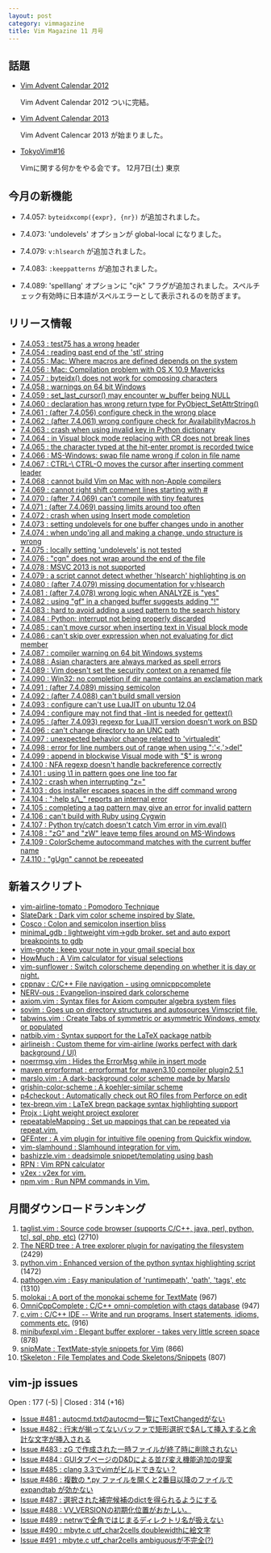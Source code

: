 ```yaml
---
layout: post
category: vimmagazine
title: Vim Magazine 11 月号
---
```


## 話題

- [Vim Advent Calendar 2012](http://atnd.org/events/33746)

  Vim Advent Calendar 2012 ついに完結。

- [Vim Advent Calendar 2013](http://atnd.org/events/45072)

  Vim Advent Calencar 2013 が始まりました。

- [TokyoVim#16](http://partake.in/events/c17663f3-cb0f-4bfe-8610-96177a8edf66)

  Vimに関する何かをやる会です。  12月7日(土) 東京


## 今月の新機能

  - 7.4.057: `byteidxcomp({expr}, {nr})` が追加されました。

  - 7.4.073: 'undolevels' オプションが global-local になりました。

  - 7.4.079: `v:hlsearch` が追加されました。

  - 7.4.083: `:keeppatterns` が追加されました。

  - 7.4.089: 'spelllang' オプションに "cjk" フラグが追加されました。スペルチェック有効時に日本語がスペルエラーとして表示されるのを防ぎます。


## リリース情報

- [7.4.053 : test75 has a wrong header](https://github.com/vim/vim/commit/b69a714bb75e25881eb3d4ce116894272535202b)
- [7.4.054 : reading past end of the 'stl' string](https://github.com/vim/vim/commit/1180822670e987ef204dfbf24e55fc09eed89650)
- [7.4.055 : Mac: Where macros are defined depends on the system](https://github.com/vim/vim/commit/2b1b53f5d9674c6fc41eab86178e3dcfd948d297)
- [7.4.056 : Mac: Compilation problem with OS X 10.9 Mavericks](https://github.com/vim/vim/commit/4cc95d1495706593d30ce2fae3fc592a2ffdaab8)
- [7.4.057 : byteidx() does not work for composing characters](https://github.com/vim/vim/commit/0ffbbf9ea871dd64c2be933d6718f0b34fe960c4)
- [7.4.058 : warnings on 64 bit Windows](https://github.com/vim/vim/commit/92c2db8be669b9e5038a5a9b8e02ca8856747d77)
- [7.4.059 : set&#x5f;last&#x5f;cursor() may encounter w&#x5f;buffer being NULL](https://github.com/vim/vim/commit/9db1293317abd1aca101bf2d35caef0354f66e8b)
- [7.4.060 : declaration has wrong return type for PyObject&#x5f;SetAttrString()](https://github.com/vim/vim/commit/0b400087d076ba1a476d753c019fbfd96d8ae58e)
- [7.4.061 : (after 7.4.056) configure check in the wrong place](https://github.com/vim/vim/commit/39766a7595461b89d1aebff72ac3853225e6a4c5)
- [7.4.062 : (after 7.4.061) wrong configure check for AvailabilityMacros.h](https://github.com/vim/vim/commit/18e5469b6e73dfbd85ac9831224cd4ec29cbe308)
- [7.4.063 : crash when using invalid key in Python dictionary](https://github.com/vim/vim/commit/ba2d7ffc4bd69175ddeffb77a7b459787baa0d92)
- [7.4.064 : in Visual block mode replacing with CR does not break lines](https://github.com/vim/vim/commit/d9820538bd6c83c51d24e3481cadf79ccaa9549e)
- [7.4.065 : the character typed at the hit-enter prompt is recorded twice](https://github.com/vim/vim/commit/332a2cadcd19a0ac69b9c41ed6f4add89128fdfe)
- [7.4.066 : MS-Windows: swap file name wrong if colon in file name](https://github.com/vim/vim/commit/69c3500f9630db9b194cb82167d0fccef9efb9a1)
- [7.4.067 : CTRL-\\ CTRL-O moves the cursor after inserting comment leader](https://github.com/vim/vim/commit/f332a656c3aa26ee95849341198eb730a150445d)
- [7.4.068 : cannot build Vim on Mac with non-Apple compilers](https://github.com/vim/vim/commit/0958e0fbe7307f0b46b8f692cbd097fbf93c90f6)
- [7.4.069 : cannot right shift comment lines starting with #](https://github.com/vim/vim/commit/6bcbcc59be58d0c3b3cd53ac105c6eb7d0b87f06)
- [7.4.070 : (after 7.4.069) can't compile with tiny features](https://github.com/vim/vim/commit/dce7c91de95ff565a18535390a9abd4fe0a4a3f1)
- [7.4.071 : (after 7.4.069) passing limits around too often](https://github.com/vim/vim/commit/84dbb62fca26784eb706f5309f9285464d1a2989)
- [7.4.072 : crash when using Insert mode completion](https://github.com/vim/vim/commit/4c1e626103397f8ac84ab7ca29cc74d0b3cc06e6)
- [7.4.073 : setting undolevels for one buffer changes undo in another](https://github.com/vim/vim/commit/f5a2fd880ae8f6225814209ab73783f65078a4d5)
- [7.4.074 : when undo'ing all and making a change, undo structure is wrong](https://github.com/vim/vim/commit/aa88732efd21347587b8b8ce0f37a4042e668f42)
- [7.4.075 : locally setting 'undolevels' is not tested](https://github.com/vim/vim/commit/c1c023ecfc19bc4ef3e24a43cbee3f4f54f5706b)
- [7.4.076 : "cgn" does not wrap around the end of the file](https://github.com/vim/vim/commit/fcea03ddd3dc54c8a0a786af5e75bbfbcf8fb3b7)
- [7.4.078 : MSVC 2013 is not supported](https://github.com/vim/vim/commit/e5878f4be9f0cb6719220fa17f113fa24b1f3039)
- [7.4.079 : a script cannot detect whether 'hlsearch' highlighting is on](https://github.com/vim/vim/commit/8050efa07d7a66e8e2e88253d079a106a7f2601a)
- [7.4.080 : (after 7.4.079) missing documentation for v:hlsearch](https://github.com/vim/vim/commit/817a8801d7d0edb0c2776c22ef0dd5ac2b2d73c8)
- [7.4.081 : (after 7.4.078) wrong logic when ANALYZE is "yes"](https://github.com/vim/vim/commit/815135e4082dce22a264cc1f176187221d5313cf)
- [7.4.082 : using "gf" in a changed buffer suggests adding "!"](https://github.com/vim/vim/commit/45d3b1454c1001001ef97746556d3142788a8383)
- [7.4.083 : hard to avoid adding a used pattern to the search history](https://github.com/vim/vim/commit/a939e434407b749adf4d50ea9f3f13b6a9abaf86)
- [7.4.084 : Python: interrupt not being properly discarded](https://github.com/vim/vim/commit/d6b8a5253b293b90a90af4320e9fd1c6e587ad2b)
- [7.4.085 : can't move cursor when inserting text in Visual block mode](https://github.com/vim/vim/commit/3f75e422be7dba58a6c6fc58dcc51b882bd4adaf)
- [7.4.086 : can't skip over expression when not evaluating for dict member](https://github.com/vim/vim/commit/0f8de8dfb2cc7b778457d9c84305453bd1ef3600)
- [7.4.087 : compiler warning on 64 bit Windows systems](https://github.com/vim/vim/commit/efe06f4dd8713e5a8dc8c537b0fdf89101a87c20)
- [7.4.088 : Asian characters are always marked as spell errors](https://github.com/vim/vim/commit/cc63c647eee82ca4f3a9c7b09c1bd86933e913d4)
- [7.4.089 : Vim doesn't set the security context on a renamed file](https://github.com/vim/vim/commit/0671de335f87c15aa989e99952098feea1285830)
- [7.4.090 : Win32: no completion if dir name contains an exclamation mark](https://github.com/vim/vim/commit/8f5610df7312023e2da5dc8f885e1b159a57dee2)
- [7.4.091 : (after 7.4.089) missing semicolon](https://github.com/vim/vim/commit/e874744e94e172d33edd91ccb0f5cdf5105b6be3)
- [7.4.092 : (after 7.4.088) can't build small version](https://github.com/vim/vim/commit/2593e037c9e9a00ebd86fa3f8a8011c39511c314)
- [7.4.093 : configure can't use LuaJIT on ubuntu 12.04](https://github.com/vim/vim/commit/9421bdc2cd7cdcd801bcde4d41ea0a2c60b66199)
- [7.4.094 : configure may not find that -lint is needed for gettext()](https://github.com/vim/vim/commit/49b6a57d19e46258c2b4c7fb71a5e78f6a7840d1)
- [7.4.095 : (after 7.4.093) regexp for LuaJIT version doesn't work on BSD](https://github.com/vim/vim/commit/49b10273f0dd1b10e94ea675b18088a27364edbd)
- [7.4.096 : can't change directory to an UNC path](https://github.com/vim/vim/commit/ffa2220950a8f2856f4d7042768888c27e51178a)
- [7.4.097 : unexpected behavior change related to 'virtualedit'](https://github.com/vim/vim/commit/1e42f7ac1624058f8097bc8d6406af21b600b8f5)
- [7.4.098 : error for line numbers out of range when using ":'\<,'>del"](https://github.com/vim/vim/commit/d07c6e1e82d4321da0fb11ff408aeaeb9fba1f68)
- [7.4.099 : append in blockwise Visual mode with "$" is wrong](https://github.com/vim/vim/commit/cafaa8a9502f64d5c23e51c1f89c5b322deb22fe)
- [7.4.100 : NFA regexp doesn't handle backreference correctly](https://github.com/vim/vim/commit/272fb5823627e2e088b8f39ea516fc8a9341572e)
- [7.4.101 : using \\1 in pattern goes one line too far](https://github.com/vim/vim/commit/438ee5bf603f3cee2c8ec924d081885c0086ba19)
- [7.4.102 : crash when interrupting "z="](https://github.com/vim/vim/commit/ace8d8ee2f5d6ddd6d47272609c75155ce533f97)
- [7.4.103 : dos installer escapes spaces in the diff command wrong](https://github.com/vim/vim/commit/c62a644eaf31ff1ea6e3d569d0fe8c9d4eb3d908)
- [7.4.104 : ":help s/\\&#x5f;" reports an internal error](https://github.com/vim/vim/commit/174a848b677c6cd66def00d36a2b25332ca49e38)
- [7.4.105 : completing a tag pattern may give an error for invalid pattern](https://github.com/vim/vim/commit/dff54ac7e85f14f91faeadbaff22b23b2e5efb84)
- [7.4.106 : can't build with Ruby using Cygwin](https://github.com/vim/vim/commit/e88a5f3a2c18426a68c4591d61bc612276878b46)
- [7.4.107 : Python try/catch doesn't catch Vim error in vim.eval()](https://github.com/vim/vim/commit/9fee7d4729af19e7ce4950ede8de358c5eeb3772)
- [7.4.108 : "zG" and "zW" leave temp files around on MS-Windows](https://github.com/vim/vim/commit/34b466edfe6acdf610899da18e81537a8e5d52c8)
- [7.4.109 : ColorScheme autocommand matches with the current buffer name](https://github.com/vim/vim/commit/b95186fd36bae9716181bfdd203fb27f410e3c4f)
- [7.4.110 : "gUgn" cannot be repeeated](https://github.com/vim/vim/commit/ba2d44f33863e115b1858ab572829f403ad21883)

## 新着スクリプト

- [vim-airline-tomato : Pomodoro Technique](http://www.vim.org/scripts/script.php?script_id=4756)
- [SlateDark : Dark vim color scheme inspired by Slate.](http://www.vim.org/scripts/script.php?script_id=4757)
- [Cosco : Colon and semicolon insertion bliss](http://www.vim.org/scripts/script.php?script_id=4758)
- [minimal&#x5f;gdb : lightweight vim->gdb broker. set and auto export breakpoints to gdb](http://www.vim.org/scripts/script.php?script_id=4759)
- [vim-gnote : keep your note in your gmail special box](http://www.vim.org/scripts/script.php?script_id=4760)
- [HowMuch : A Vim calculator for visual selections](http://www.vim.org/scripts/script.php?script_id=4761)
- [vim-sunflower : Switch colorscheme depending on whether it is day or night.](http://www.vim.org/scripts/script.php?script_id=4762)
- [cppnav : C/C++ File navigation - using omnicppcomplete](http://www.vim.org/scripts/script.php?script_id=4763)
- [NERV-ous : Evangelion-inspired dark colorscheme](http://www.vim.org/scripts/script.php?script_id=4764)
- [axiom.vim : Syntax files for Axiom computer algebra system files](http://www.vim.org/scripts/script.php?script_id=4765)
- [sovim : Goes up on directory structures and autosources Vimscript file.](http://www.vim.org/scripts/script.php?script_id=4766)
- [tabwins.vim : Create Tabs of symmetric or asymmetric Windows, empty or populated](http://www.vim.org/scripts/script.php?script_id=4767)
- [natbib.vim : Syntax support for the LaTeX package natbib](http://www.vim.org/scripts/script.php?script_id=4768)
- [airlineish : Custom theme for vim-airline (works perfect with dark background / UI)](http://www.vim.org/scripts/script.php?script_id=4769)
- [noerrmsg.vim : Hides the ErrorMsg while in insert mode](http://www.vim.org/scripts/script.php?script_id=4770)
- [maven errorformat : errorformat for maven3.10 compiler plugin2.5.1](http://www.vim.org/scripts/script.php?script_id=4771)
- [marslo.vim : A dark-background color scheme made by Marslo](http://www.vim.org/scripts/script.php?script_id=4772)
- [grishin-color-scheme : A koehler-similar scheme](http://www.vim.org/scripts/script.php?script_id=4773)
- [p4checkout : Automatically check out RO files from Perforce on edit](http://www.vim.org/scripts/script.php?script_id=4774)
- [tex-breqn.vim : LaTeX breqn package syntax highlighting support](http://www.vim.org/scripts/script.php?script_id=4775)
- [Projx : Light weight project explorer](http://www.vim.org/scripts/script.php?script_id=4776)
- [repeatableMapping : Set up mappings that can be repeated via repeat.vim.](http://www.vim.org/scripts/script.php?script_id=4777)
- [QFEnter : A vim plugin for intuitive file opening from Quickfix window.](http://www.vim.org/scripts/script.php?script_id=4778)
- [vim-slamhound : Slamhound integration for vim.](http://www.vim.org/scripts/script.php?script_id=4779)
- [bashizzle.vim : deadsimple snippet/templating using bash](http://www.vim.org/scripts/script.php?script_id=4780)
- [RPN : Vim RPN calculator](http://www.vim.org/scripts/script.php?script_id=4781)
- [v2ex : v2ex for vim.](http://www.vim.org/scripts/script.php?script_id=4782)
- [npm.vim : Run NPM commands in Vim.](http://www.vim.org/scripts/script.php?script_id=4783)

## 月間ダウンロードランキング

1. [taglist.vim : Source code browser (supports C/C++, java, perl, python, tcl, sql, php, etc)](http://www.vim.org/scripts/script.php?script_id=273) (2710)
2. [The NERD tree : A tree explorer plugin for navigating the filesystem](http://www.vim.org/scripts/script.php?script_id=1658) (2429)
3. [python.vim : Enhanced version of the python syntax highlighting script](http://www.vim.org/scripts/script.php?script_id=790) (1472)
4. [pathogen.vim : Easy manipulation of 'runtimepath', 'path', 'tags', etc](http://www.vim.org/scripts/script.php?script_id=2332) (1310)
5. [molokai : A port of the monokai scheme for TextMate](http://www.vim.org/scripts/script.php?script_id=2340) (967)
6. [OmniCppComplete : C/C++ omni-completion with ctags database](http://www.vim.org/scripts/script.php?script_id=1520) (947)
7. [c.vim : C/C++ IDE --  Write and run programs. Insert statements, idioms, comments etc.](http://www.vim.org/scripts/script.php?script_id=213) (916)
8. [minibufexpl.vim : Elegant buffer explorer - takes very little screen space](http://www.vim.org/scripts/script.php?script_id=159) (878)
9. [snipMate : TextMate-style snippets for Vim](http://www.vim.org/scripts/script.php?script_id=2540) (866)
10. [tSkeleton : File Templates and Code Skeletons/Snippets](http://www.vim.org/scripts/script.php?script_id=1160) (807)

## vim-jp issues

Open : 177 (-5) | Closed : 314 (+16)

- [Issue #481 : autocmd.txtのautocmd一覧にTextChangedがない](https://github.com/vim-jp/issues/issues/481)
- [Issue #482 : 行末が揃ってないバッファで矩形選択で$Aして挿入すると余計な文字が挿入される](https://github.com/vim-jp/issues/issues/482)
- [Issue #483 : zG で作成された一時ファイルが終了時に削除されない](https://github.com/vim-jp/issues/issues/483)
- [Issue #484 : GUIタブページのD&Dによる並び変え機能追加の提案](https://github.com/vim-jp/issues/issues/484)
- [Issue #485 : clang 3.3でvimがビルドできない？](https://github.com/vim-jp/issues/issues/485)
- [Issue #486 : 複数の &#x2a;.py ファイルを開くと2番目以降のファイルで expandtab が効かない](https://github.com/vim-jp/issues/issues/486)
- [Issue #487 : 選択された補完候補のdictを得られるようにする](https://github.com/vim-jp/issues/issues/487)
- [Issue #488 : VV&#x5f;VERSIONの初期化位置がおかしい。](https://github.com/vim-jp/issues/issues/488)
- [Issue #489 : netrwで全角ではじまるディレクトリ名が扱えない](https://github.com/vim-jp/issues/issues/489)
- [Issue #490 : mbyte.c utf&#x5f;char2cells doublewidthに絵文字](https://github.com/vim-jp/issues/issues/490)
- [Issue #491 : mbyte.c utf&#x5f;char2cells ambiguousが不完全(?)](https://github.com/vim-jp/issues/issues/491)

